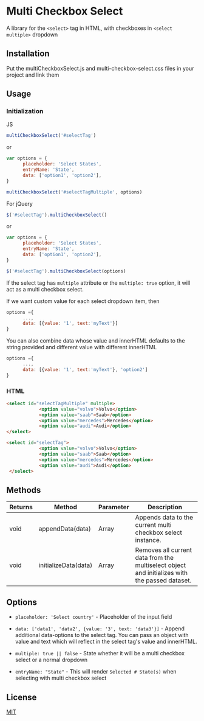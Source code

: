 # Multi Checkbox Select

A library for the ```<select>``` tag in HTML, with checkboxes in ```<select multiple>``` dropdown

## Installation

Put the multiCheckboxSelect.js and multi-checkbox-select.css files in your project and link them

## Usage

### Initialization

JS

```javascript
multiCheckboxSelect('#selectTag')
```

or

```javascript
var options = { 
      placeholder: 'Select States',
      entryName: 'State',
      data: ['option1', 'option2'],
}

multiCheckboxSelect('#selectTagMultiple', options)
```

For jQuery

```javascript
$('#selectTag').multiCheckboxSelect()
```

or

```javascript
var options = { 
      placeholder: 'Select States',
      entryName: 'State',
      data: ['option1', 'option2'],
}

$('#selectTag').multiCheckboxSelect(options)
```

If the select tag has `multiple` attribute or the `multiple: true` option, it will act as a multi checkbox select.

If we want custom value for each select dropdown item, then
```javascript
options ={
      ...,
      data: [{value: '1', text:'myText'}]
}
```
You can also combine data whose value and innerHTML defaults to the string provided and different value with different innerHTML
```javascript
options ={
      ...,
      data: [{value: '1', text:'myText'}, 'option2']
}
```

### HTML

```HTML
<select id="selectTagMultiple" multiple>
            <option value="volvo">Volvo</option>
            <option value="saab">Saab</option>
            <option value="mercedes">Mercedes</option>
            <option value="audi">Audi</option>
</select>

<select id="selectTag">
            <option value="volvo">Volvo</option>
            <option value="saab">Saab</option>
            <option value="mercedes">Mercedes</option>
            <option value="audi">Audi</option>
 </select>
```

## Methods

|Returns|Method|Parameter|Description| 
|--------|-------------|----------|---------------------------------------------------------------------------------------------|
| void|appendData(data)|Array|Appends data to the current multi checkbox select instance.|
| void|initializeData(data)|Array| Removes all current data from the multiselect object and initializes with the passed dataset.|


## Options
- `placeholder: 'Select country'` - Placeholder of the input field

- `data: ['data1', 'data2', {value: '3', text: 'data3'}]` - Append additional data-options to the select tag. You can pass an object with value and text which will reflect in the select tag's value and innerHTML.

- `multiple: true || false` - State whether it will be a multi checkbox select or a normal dropdown

- `entryName: "State"` - This will render `Selected # State(s)` when selecting with multi checkbox select 

## License
[MIT](https://choosealicense.com/licenses/mit/)
